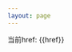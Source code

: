 ```yaml
---
layout: page
---
```




当前href: {{href}}

<script setup>
import { ref, onMounted } from 'vue';

const getParamMap = href => {
    return new URLSearchParams(href);
}

const href = ref('');
onMounted(()=>{
    href.value = location.href;
    const tmp = getParamMap(location.hash?.replace('#','?'));
    const platform = tmp.get('state');
    const code = tmp.get('code');

    if(platform.startsWith('tauri')){
        console.log(platform)
        console.log(code)
        const tmpArr = decodeURIComponent(platform).split('+');
        console.log(tmpArr)
        const env = tmpArr[1] || 'prod'
        console.log(env)
        const href = env === 'prod' ? `https://tauri.localhost/auth?code=${code}` : `http://localhost:9001/auth?code=${code}`
        const a = document.createElement('a');
        a.href = href;
        // a.click();
        console.log('a 被点击了')
    }else{
        console.log('其他来源')
    }
})
</script>